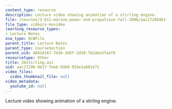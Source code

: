 ```yaml
---
content_type: resource
description: Lecture video showing animation of a stirling engine.
file: /courses/2-611-marine-power-and-propulsion-fall-2006/aac1729b9b17feeb93b9935e1a801e71_26stirling.avi
file_type: video/x-msvideo
learning_resource_types:
- Lecture Notes
ocw_type: OCWFile
parent_title: Lecture Notes
parent_type: CourseSection
parent_uid: 4842d167-7d2b-2d5f-2d39-7b2abe3faef6
resourcetype: Other
title: 26stirling.avi
uid: aac1729b-9b17-feeb-93b9-935e1a801e71
video_files:
  video_thumbnail_file: null
video_metadata:
  youtube_id: null
---
```

Lecture video showing animation of a stirling engine.

